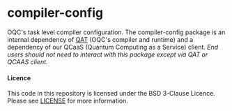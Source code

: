 # compiler-config

OQC's task level compiler configuration. The compiler-config package is an internal dependency of [QAT](https://github.com/oqc-community/qat) 
(OQC's compiler and runtime) and a dependency of our QCaaS (Quantum Computing as a Service) client. *End users should not need to interact with this package except via QAT or QCAAS client.*

#### Licence

This code in this repository is licensed under the BSD 3-Clause Licence.
Please see [LICENSE](LICENSE) for more information.